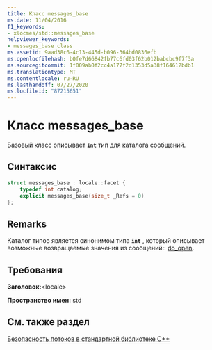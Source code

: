 ```yaml
---
title: Класс messages_base
ms.date: 11/04/2016
f1_keywords:
- xlocmes/std::messages_base
helpviewer_keywords:
- messages_base class
ms.assetid: 9aad38c6-4c13-445d-b096-364bd0836efb
ms.openlocfilehash: b0fe7d66842fb77c6fd03f62b012babcbc9f7f3a
ms.sourcegitcommit: 1f009ab0f2cc4a177f2d1353d5a38f164612bdb1
ms.translationtype: MT
ms.contentlocale: ru-RU
ms.lasthandoff: 07/27/2020
ms.locfileid: "87215651"
---
```

# <a name="messages_base-class"></a>Класс messages_base

Базовый класс описывает **`int`** тип для каталога сообщений.

## <a name="syntax"></a>Синтаксис

```cpp
struct messages_base : locale::facet {
    typedef int catalog;
    explicit messages_base(size_t _Refs = 0)
};
```

## <a name="remarks"></a>Remarks

Каталог типов является синонимом типа **`int`** , который описывает возможные возвращаемые значения из сообщений:: [do_open](../standard-library/messages-class.md#do_open).

## <a name="requirements"></a>Требования

**Заголовок:**\<locale>

**Пространство имен:** std

## <a name="see-also"></a>См. также раздел

[Безопасность потоков в стандартной библиотеке C++](../standard-library/thread-safety-in-the-cpp-standard-library.md)
